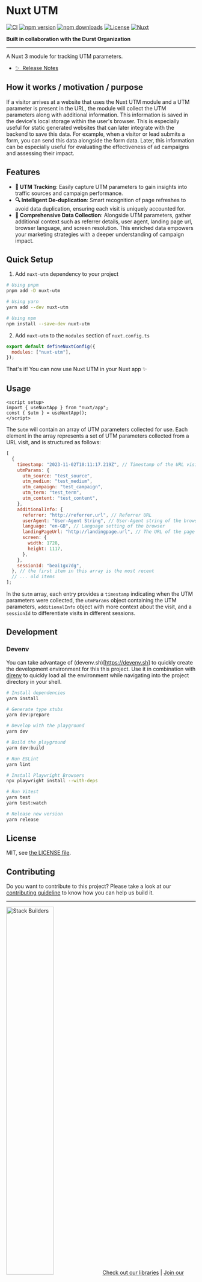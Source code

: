# Nuxt UTM

[![CI](https://github.com/stackbuilders/nuxt-utm/actions/workflows/main.yml/badge.svg)](https://github.com/stackbuilders/nuxt-utm/actions/workflows/main.yml)
[![npm version][npm-version-src]][npm-version-href]
[![npm downloads][npm-downloads-src]][npm-downloads-href]
[![License][license-src]][license-href]
[![Nuxt][nuxt-src]][nuxt-href]

**Built in collaboration with the Durst Organization**

---

A Nuxt 3 module for tracking UTM parameters.

- [✨ &nbsp;Release Notes](/CHANGELOG.md)
  <!-- - [🏀 Online playground](https://stackblitz.com/github/stackbuilders/nuxt-utm?file=playground%2Fapp.vue) -->
  <!-- - [📖 &nbsp;Documentation](https://example.com) -->

## How it works / motivation / purpose

If a visitor arrives at a website that uses the Nuxt UTM module and a UTM parameter is present in the URL, the module will collect the UTM parameters along with additional information. This information is saved in the device's local storage within the user's browser. This is especially useful for static generated websites that can later integrate with the backend to save this data. For example, when a visitor or lead submits a form, you can send this data alongside the form data. Later, this information can be especially useful for evaluating the effectiveness of ad campaigns and assessing their impact.

## Features

- **📍 UTM Tracking**: Easily capture UTM parameters to gain insights into traffic sources and campaign performance.
- **🔍 Intelligent De-duplication**: Smart recognition of page refreshes to avoid data duplication, ensuring each visit is uniquely accounted for.
- **🔗 Comprehensive Data Collection**: Alongside UTM parameters, gather additional context such as referrer details, user agent, landing page url, browser language, and screen resolution. This enriched data empowers your marketing strategies with a deeper understanding of campaign impact.

## Quick Setup

1. Add `nuxt-utm` dependency to your project

```bash
# Using pnpm
pnpm add -D nuxt-utm

# Using yarn
yarn add --dev nuxt-utm

# Using npm
npm install --save-dev nuxt-utm
```

2. Add `nuxt-utm` to the `modules` section of `nuxt.config.ts`

```js
export default defineNuxtConfig({
  modules: ["nuxt-utm"],
});
```

That's it! You can now use Nuxt UTM in your Nuxt app ✨

## Usage

```vue
<script setup>
import { useNuxtApp } from "nuxt/app";
const { $utm } = useNuxtApp();
</script>
```

The `$utm` will contain an array of UTM parameters collected for use. Each element in the array represents a set of UTM parameters collected from a URL visit, and is structured as follows:

```js
[
  {
    timestamp: "2023-11-02T10:11:17.219Z", // Timestamp of the URL visit
    utmParams: {
      utm_source: "test_source",
      utm_medium: "test_medium",
      utm_campaign: "test_campaign",
      utm_term: "test_term",
      utm_content: "test_content",
    },
    additionalInfo: {
      referrer: "http://referrer.url", // Referrer URL
      userAgent: "User-Agent String", // User-Agent string of the browser
      language: "en-GB", // Language setting of the browser
      landingPageUrl: "http://landingpage.url", // The URL of the page the user landed on
      screen: {
        width: 1728,
        height: 1117,
      },
    },
    sessionId: "beai1gx7dg",
  }, // the first item in this array is the most recent
  // ... old items
];
```

In the `$utm` array, each entry provides a `timestamp` indicating when the UTM parameters were collected, the `utmParams` object containing the UTM parameters, `additionalInfo` object with more context about the visit, and a `sessionId` to differentiate visits in different sessions.

## Development

### Devenv

You can take advantage of (devenv.sh)[https://devenv.sh]  to quickly create the development environment for this this project. Use it in combination with [direnv](https://direnv.net/) to quickly load all the environment while navigating into the project directory in your shell.

```bash
# Install dependencies
yarn install

# Generate type stubs
yarn dev:prepare

# Develop with the playground
yarn dev

# Build the playground
yarn dev:build

# Run ESLint
yarn lint

# Install Playwright Browsers
npx playwright install --with-deps

# Run Vitest
yarn test
yarn test:watch

# Release new version
yarn release
```

## License

<!-- NOTE: If you need a different type of licence, please check with the OSS team before changing it -->

MIT, see [the LICENSE file](LICENSE).

## Contributing

Do you want to contribute to this project? Please take a look at our [contributing guideline](/docs/CONTRIBUTING.md) to know how you can help us build it.

<!-- Badges -->

[npm-version-src]: https://img.shields.io/npm/v/nuxt-utm/latest.svg?style=flat&colorA=18181B&colorB=28CF8D
[npm-version-href]: https://npmjs.com/package/nuxt-utm
[npm-downloads-src]: https://img.shields.io/npm/dm/nuxt-utm.svg?style=flat&colorA=18181B&colorB=28CF8D
[npm-downloads-href]: https://npmjs.com/package/nuxt-utm
[license-src]: https://img.shields.io/npm/l/nuxt-utm.svg?style=flat&colorA=18181B&colorB=28CF8D
[license-href]: https://npmjs.com/package/nuxt-utm
[nuxt-src]: https://img.shields.io/badge/Nuxt-18181B?logo=nuxt.js
[nuxt-href]: https://nuxt.com

---

<img src="https://www.stackbuilders.com/media/images/Sb-supports.original.png" alt="Stack Builders" width="50%"></img>
[Check out our libraries](https://github.com/stackbuilders/) | [Join our team](https://www.stackbuilders.com/join-us/)
